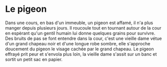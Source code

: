 # Le pigeon 
Dans une cours, en bas d'un immeuble, un pigeon est affamé, il n'a plus manger depuis plusieurs jours.
Il roucoule tout en tournant autour de la cour en espèrant qu'un gentil humain lui donne quelques grains pour survivre.
Des bruits de pas se font entendre dans la cour, c'est une vieille dame vétue d'un grand chapeau noir et d'une longue robe sombre, elle s'approche doucement du pigeon 
le visage cachée par le grand chapeau.
Le pigeon effrayé prit peur et s'envola plus loin, la vieille dame s'assit sur un banc et sortit un petit sac en papier. 
